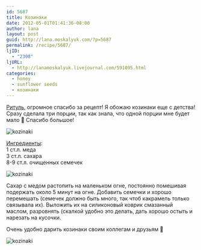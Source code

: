 ```yaml
---
id: 5687
title: Козинаки
date: 2012-05-01T01:41:36-08:00
author: lana
layout: post
guid: http://lana.moskalyuk.com/?p=5687
permalink: /recipe/5687/
ljID:
  - "2308"
ljURL:
  - http://lanamoskalyuk.livejournal.com/591095.html
categories:
  - honey
  - sunflower seeds
  - козинаки
---
```

[Ритуль](http://margaret-07.livejournal.com/74085.html?view=1444709#t1444709), огромное спасибо за рецепт! Я обожаю козинаки еще с детства! Сразу сделала три порции, так как знала, что одной порции мне будет мало 🙂 Спасибо большое!

![kozinaki](http://farm8.staticflickr.com/7078/7130698873_107c608715_z.jpg) 

[Ингредиенты](http://margaret-07.livejournal.com/74085.html?view=1444709#t1444709):  
1 ст.л. меда  
3 ст.л. сахара  
8-9 ст.л. очищенных семечек

![kozinaki](http://farm8.staticflickr.com/7130/7130699307_af0347a009_z.jpg) 

Сахар с медом растопить на маленьком огне, постоянно помешивая подержать около 5 минут на огне. Добавить семечки и хорошо перемешать (семечек должно быть много, так чтоб какрамель только связывала их). Выложить их на силиконовый коврик смазанный маслом, разровнять (скалкой удобно это делать, дать хорошо остыть и нарезать на кусочки.

Очень удобно дарить козинаки своим коллегам и друзьям 🙂

![kozinaki](http://farm8.staticflickr.com/7065/7130699813_899b7fdd60_z.jpg)